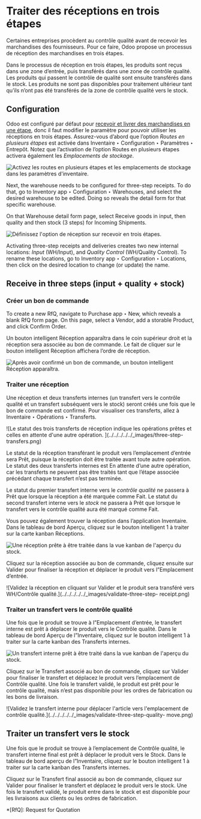# Traiter des réceptions en trois étapes

Certaines entreprises procèdent au contrôle qualité avant de recevoir les
marchandises des fournisseurs. Pour ce faire, Odoo propose un processus de
réception des marchandises en trois étapes.

Dans le processus de réception en trois étapes, les produits sont reçus dans
une zone d’entrée, puis transférés dans une zone de contrôle qualité. Les
produits qui passent le contrôle de qualité sont ensuite transférés dans le
stock. Les produits ne sont pas disponibles pour traitement ultérieur tant
qu’ils n’ont pas été transférés de la zone de contrôle qualité vers le stock.

## Configuration

Odoo est configuré par défaut pour [recevoir et livrer des marchandises en une
étape](receipts_delivery_one_step.html#inventory-receipts-delivery-one-step),
donc il faut modifier le paramètre pour pouvoir utiliser les réceptions en
trois étapes. Assurez-vous d’abord que l’option _Routes en plusieurs étapes_
est activée dans Inventaire ‣ Configuration ‣ Paramètres ‣ Entrepôt. Notez que
l’activation de l’option Routes en plusieurs étapes activera également les
_Emplacements de stockage_.

![Activez les routes en plusieurs étapes et les emplacements de stockage dans
les paramètres d'inventaire.](../../../../../_images/multi-step-routes2.png)

Next, the warehouse needs to be configured for three-step receipts. To do
that, go to Inventory app ‣ Configuration ‣ Warehouses, and select the desired
warehouse to be edited. Doing so reveals the detail form for that specific
warehouse.

On that Warehouse detail form page, select Receive goods in input, then
quality and then stock (3 steps) for Incoming Shipments.

![Définissez l'option de réception sur recevoir en trois
étapes.](../../../../../_images/three-step-receipt-settings.png)

Activating three-step receipts and deliveries creates two new internal
locations: _Input_ (WH/Input), and _Quality Control_ (WH/Quality Control). To
rename these locations, go to Inventory app ‣ Configuration ‣ Locations, then
click on the desired location to change (or update) the name.

## Receive in three steps (input + quality + stock)

### Créer un bon de commande

To create a new RfQ, navigate to Purchase app ‣ New, which reveals a blank RfQ
form page. On this page, select a Vendor, add a storable Product, and click
Confirm Order.

Un bouton intelligent Réception apparaîtra dans le coin supérieur droit et la
réception sera associée au bon de commande. Le fait de cliquer sur le bouton
intelligent Réception affichera l’ordre de réception.

![Après avoir confirmé un bon de commande, un bouton intelligent Réception
apparaîtra.](../../../../../_images/three-step-purchase-receipt.png)

### Traiter une réception

Une réception et deux transferts internes (un transfert vers le contrôle
qualité et un transfert subséquent vers le stock) seront créés une fois que le
bon de commande est confirmé. Pour visualiser ces transferts, allez à
Inventaire ‣ Opérations ‣ Transferts.

![Le statut des trois transferts de réception indique les opérations prêtes et
celles en attente d'une autre opération. ](../../../../../_images/three-step-
transfers.png)

Le statut de la réception transférant le produit vers l’emplacement d’entrée
sera Prêt, puisque la réception doit être traitée avant toute autre opération.
Le statut des deux transferts internes est En attente d’une autre opération,
car les transferts ne peuvent pas être traités tant que l’étape associée
précédant chaque transfert n’est pas terminée.

Le statut du premier transfert interne vers le _contrôle qualité_ ne passera à
Prêt que lorsque la réception a été marquée comme Fait. Le statut du second
transfert interne vers le _stock_ ne passera à Prêt que lorsque le transfert
vers le contrôle qualité aura été marqué comme Fait.

Vous pouvez également trouver la réception dans l’application Inventaire. Dans
le tableau de bord Aperçu, cliquez sur le bouton intelligent 1 à traiter sur
la carte kanban Réceptions.

![Une réception prête à être traitée dans la vue kanban de l'aperçu du
stock.](../../../../../_images/three-step-receive-kanban.png)

Cliquez sur la réception associée au bon de commande, cliquez ensuite sur
Valider pour finaliser la réception et déplacer le produit vers l”Emplacement
d’entrée.

![Validez la réception en cliquant sur Valider et le produit sera transféré
vers WH/Contrôle qualité.](../../../../../_images/validate-three-step-
receipt.png)

### Traiter un transfert vers le contrôle qualité

Une fois que le produit se trouve à l”Emplacement d’entrée, le transfert
interne est prêt à déplacer le produit vers le Contrôle qualité. Dans le
tableau de bord Aperçu de l”Inventaire, cliquez sur le bouton intelligent 1 à
traiter sur la carte kanban des Transferts internes.

![Un transfert interne prêt à être traité dans la vue kanban de l'aperçu du
stock.](../../../../../_images/three-step-quality-transfer.png)

Cliquez sur le Transfert associé au bon de commande, cliquez sur Valider pour
finaliser le transfert et déplacez le produit vers l’emplacement de Contrôle
qualité. Une fois le transfert validé, le produit est prêt pour le contrôle
qualité, mais n’est pas disponible pour les ordres de fabrication ou les bons
de livraison.

![Validez le transfert interne pour déplacer l'article vers l'emplacement de
contrôle qualité.](../../../../../_images/validate-three-step-quality-
move.png)

## Traiter un transfert vers le stock

Une fois que le produit se trouve à l’emplacement de Contrôle qualité, le
transfert interne final est prêt à déplacer le produit vers le Stock. Dans le
tableau de bord aperçu de l”Inventaire, cliquez sur le bouton intelligent 1 à
traiter sur la carte kanban des Transferts internes.

Cliquez sur le Transfert final associé au bon de commande, cliquez sur Valider
pour finaliser le transfert et déplacez le produit vers le stock. Une fois le
transfert validé, le produit entre dans le stock et est disponible pour les
livraisons aux clients ou les ordres de fabrication.

  *[RfQ]: Request for Quotation

